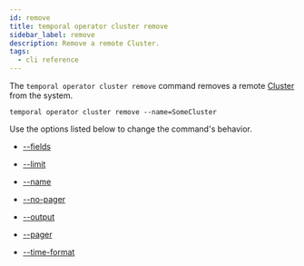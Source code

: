 ```yaml
---
id: remove
title: temporal operator cluster remove
sidebar_label: remove
description: Remove a remote Cluster.
tags:
  - cli reference
---
```


The `temporal operator cluster remove` command removes a remote [Cluster](/concepts/what-is-a-temporal-cluster) from the system.

`temporal operator cluster remove --name=SomeCluster`

Use the options listed below to change the command's behavior.

- [--fields](/cli/cmd-options/fields)

- [--limit](/cli/cmd-options/limit)

- [--name](/cli/cmd-options/name)

- [--no-pager](/cli/cmd-options/no-pager)

- [--output](/cli/cmd-options/output)

- [--pager](/cli/cmd-options/pager)

- [--time-format](/cli/cmd-options/time-format)

